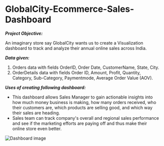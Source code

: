 # GlobalCity-Ecommerce-Sales-Dashboard

_**Project Objective:**_

An imaginary store say GlobalCity wants us to create a Visualization dashboard to track and analyze their annual online sales across India.

_**Data given:**_
1) Orders data with fields OrderID, Order Date, CustomerName, State, City.
2) OrderDetails data with fields Order ID, Amount, Profit, Quantity, Category, Sub-Category, Paymentmode, Average Order Value (AOV).

_**Uses of creating following dashboard:**_
* This dashboard allows Sales Manager to gain actionable insights into how much money business is making, how many orders received, who their customers are, which products are selling good, and which way their sales are heading.
* Sales team can track company's overall and regional sales performance and see if the marketing efforts are paying off and thus make their online store even better.

![Dashboard image](https://github.com/Vimiya/GlobalCity-Ecommerce-Sales-Dashboard/assets/95517635/7042d070-6b19-4daa-9824-9ce5949c325b)
